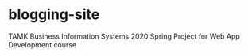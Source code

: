 # blogging-site
TAMK Business Information Systems 2020 Spring Project for Web App Development course
